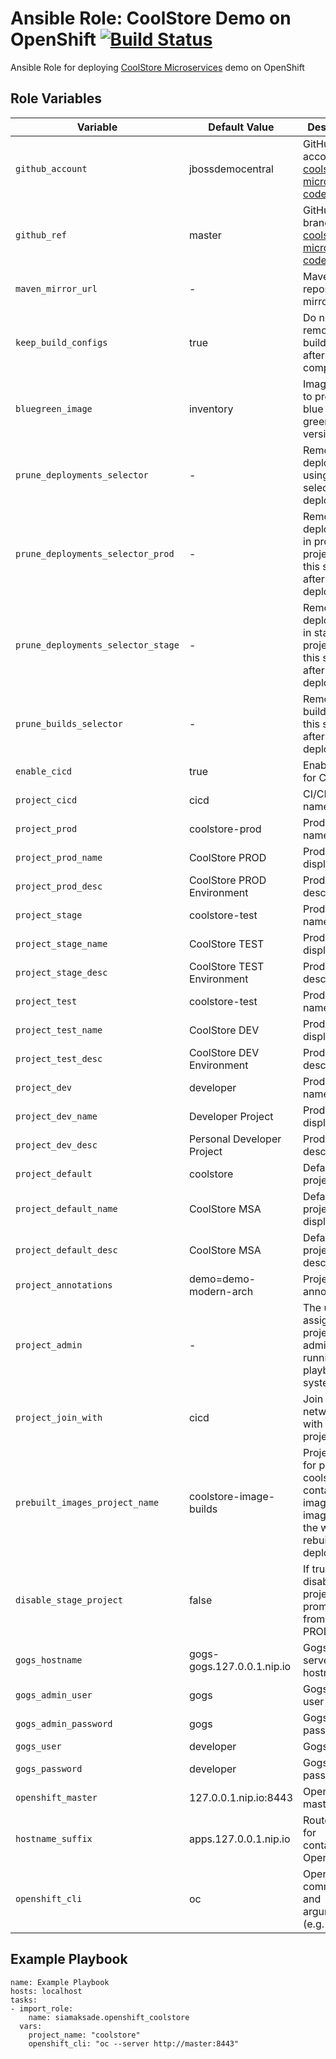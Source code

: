 Ansible Role: CoolStore Demo on OpenShift
[![Build Status](https://travis-ci.org/siamaksade/ansible-openshift-coolstore.svg?branch=ocp-3.10)](https://travis-ci.org/siamaksade/ansible-openshift-coolstore)
=========

Ansible Role for deploying [CoolStore Microservices](https://github.com/jbossdemocentral/coolstore-microservice.git) demo on OpenShift

Role Variables
------------

| Variable                         | Default Value              | Description   |
|-------------------------------   |----------------------------|---------------|
|`github_account`                  | jbossdemocentral           | GitHub account for [coolstore microservice code](https://github.com/jbossdemocentral/coolstore-microservice.git) |
|`github_ref`                      | master                     | GitHub repo branch for [coolstore microservice code](https://github.com/jbossdemocentral/coolstore-microservice.git) |
|`maven_mirror_url`                | -                          | Maven repository mirror url |
|`keep_build_configs`              | true                       | Do not remove the buildconfigs after build completes |
|`bluegreen_image`                 | inventory                  | Image name to promote to blue and green versions  |
|`prune_deployments_selector`      | -                          | Remove deployments using this selector after deployment  |
|`prune_deployments_selector_prod` | -                          | Remove deployments in prod project using this selector after deployment  |
|`prune_deployments_selector_stage`| -                          | Remove deployments in stage project using this selector after deployment  |
|`prune_builds_selector`           | -                          | Remove builds using this selector after deployment  |
|`enable_cicd`                     | true                       | Enable CI/CD for CoolStore |
|`project_cicd`                    | cicd                       | CI/CD project name |
|`project_prod`                    | coolstore-prod             | Prod project name |
|`project_prod_name`               | CoolStore PROD             | Prod project display name |
|`project_prod_desc`               | CoolStore PROD Environment | Prod project description |
|`project_stage`                   | coolstore-test             | Prod project name |
|`project_stage_name`              | CoolStore TEST             | Prod project display name |
|`project_stage_desc`              | CoolStore TEST Environment | Prod project description |
|`project_test`                    | coolstore-test             | Prod project name |
|`project_test_name`               | CoolStore DEV              | Prod project display name |
|`project_test_desc`               | CoolStore DEV Environment  | Prod project description |
|`project_dev`                     | developer                  | Prod project name |
|`project_dev_name`                | Developer Project          | Prod project display name |
|`project_dev_desc`                | Personal Developer Project | Prod project description |
|`project_default`                 | coolstore                  | Default project name |
|`project_default_name`            | CoolStore MSA              | Default project display name |
|`project_default_desc`            | CoolStore MSA              | Default project description |
|`project_annotations`             | demo=demo-modern-arch      | Project annotations |
|`project_admin`                   | -                          | The user to assign as project admin, if running the playbooks as system:admin |
|`project_join_with`               | cicd                       | Join project networks with *cicd* project |
|`prebuilt_images_project_name`    | coolstore-image-builds     | Project name for pre-built coolstore container images. If images exist, the won't be rebuilt during deployment |
|`disable_stage_project`           | false                      | If true, disable stage project and promote apps from DEV to PROD |
|`gogs_hostname`                   | gogs-gogs.127.0.0.1.nip.io | Gogs git server hostname |
|`gogs_admin_user`                 | gogs                       | Gogs admin user |
|`gogs_admin_password`             | gogs                       | Gogs admin password |
|`gogs_user`                       | developer                  | Gogs user |
|`gogs_password`                   | developer                  | Gogs password |
|`openshift_master`                | 127.0.0.1.nip.io:8443      | OpenShift master url |
|`hostname_suffix`                 | apps.127.0.0.1.nip.io      | Route suffix for containers on OpenShift | 
|`openshift_cli`                   | oc                         | OpenShift CLI command and arguments (e.g. auth)       | 


Example Playbook
------------

```
name: Example Playbook
hosts: localhost
tasks:
- import_role:
    name: siamaksade.openshift_coolstore
  vars:
    project_name: "coolstore"
    openshift_cli: "oc --server http://master:8443"
```